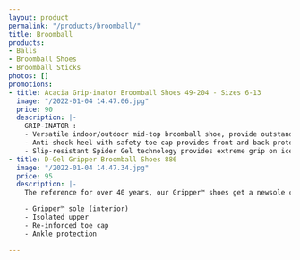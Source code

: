 ```yaml
---
layout: product
permalink: "/products/broomball/"
title: Broomball
products:
- Balls
- Broomball Shoes
- Broomball Sticks
photos: []
promotions:
- title: Acacia Grip-inator Broomball Shoes 49-204 - Sizes 6-13
  image: "/2022-01-04 14.47.06.jpg"
  price: 90
  description: |-
    GRIP-INATOR :
    - Versatile indoor/outdoor mid-top broomball shoe, provide outstanding comfort, durability and breathability.
    - Anti-shock heel with safety toe cap provides front and back protection while lightweight foam mid-sole adds cushioning for extra comfort.
    - Slip-resistant Spider Gel technology provides extreme grip on ice
- title: D-Gel Gripper Broomball Shoes 886
  image: "/2022-01-04 14.47.34.jpg"
  price: 95
  description: |-
    The reference for over 40 years, our Gripper™ shoes get a newsole compound to improve resistance, while offering the same reliable traction on ice.

    - Gripper™ sole (interior)
    - Isolated upper
    - Re-inforced toe cap
    - Ankle protection

---
```

